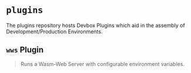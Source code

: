 # `plugins`

The plugins repository hosts Devbox Plugins which aid in the assembly of Development/Production Environments.

## `wws` Plugin

> Runs a Wasm-Web Server with configurable environment variables.
